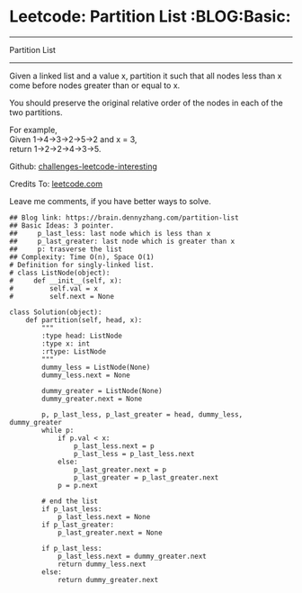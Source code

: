 # Leetcode: Partition List     :BLOG:Basic:


---

Partition List  

---

Given a linked list and a value x, partition it such that all nodes less than x come before nodes greater than or equal to x.  

You should preserve the original relative order of the nodes in each of the two partitions.  

For example,  
Given 1->4->3->2->5->2 and x = 3,  
return 1->2->2->4->3->5.  

Github: [challenges-leetcode-interesting](https://github.com/DennyZhang/challenges-leetcode-interesting/tree/master/partition-list)  

Credits To: [leetcode.com](https://leetcode.com/problems/partition-list/description/)  

Leave me comments, if you have better ways to solve.  

    ## Blog link: https://brain.dennyzhang.com/partition-list
    ## Basic Ideas: 3 pointer. 
    ##     p_last_less: last node which is less than x
    ##     p_last_greater: last node which is greater than x
    ##     p: trasverse the list
    ## Complexity: Time O(n), Space O(1)
    # Definition for singly-linked list.
    # class ListNode(object):
    #     def __init__(self, x):
    #         self.val = x
    #         self.next = None
    
    class Solution(object):
        def partition(self, head, x):
            """
            :type head: ListNode
            :type x: int
            :rtype: ListNode
            """
            dummy_less = ListNode(None)
            dummy_less.next = None
    
            dummy_greater = ListNode(None)
            dummy_greater.next = None
    
            p, p_last_less, p_last_greater = head, dummy_less, dummy_greater
            while p:
                if p.val < x:
                    p_last_less.next = p
                    p_last_less = p_last_less.next
                else:
                    p_last_greater.next = p
                    p_last_greater = p_last_greater.next
                p = p.next
    
            # end the list
            if p_last_less:
                p_last_less.next = None
            if p_last_greater:
                p_last_greater.next = None
    
            if p_last_less:
                p_last_less.next = dummy_greater.next
                return dummy_less.next
            else:
                return dummy_greater.next